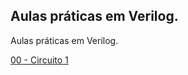 <h2>Aulas práticas em Verilog.</h2>

Aulas práticas em Verilog.

<p>
<a href="https://github.com/mitoedson/eletronicadigital/blob/Labs/lab00.md">00 - Circuito 1</a></p>
